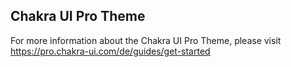 ## Chakra UI Pro Theme

For more information about the Chakra UI Pro Theme, please visit https://pro.chakra-ui.com/de/guides/get-started
